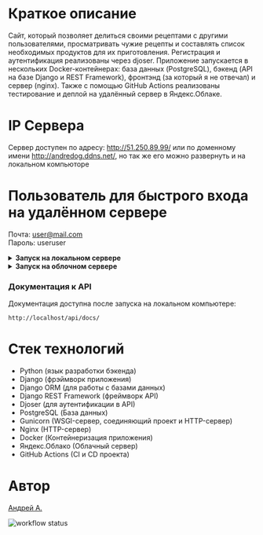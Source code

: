 # Краткое описание
Сайт, который позволяет делиться своими рецептами с другими пользователями, просматривать чужие рецепты и составлять список необходимых продуктов для их приготовления. Регистрация и аутентификация реализованы через djoser. Приложение запускается в нескольких Docker-контейнерах: база данных (PostgreSQL), бэкенд (API на базе Django и REST Framework), фронтэнд (за который я не отвечал)  и сервер (nginx). Также с помощью GitHub Actions реализованы тестирование и деплой на удалённый сервер в Яндекс.Облаке.

# IP Сервера
Сервер доступен по адресу: http://51.250.89.99/ или по доменному имени http://andredog.ddns.net/, но так же его можно развернуть и на локальном компьюторе

# Пользователь для быстрого входа на удалённом сервере
Почта: user@mail.com <br>
Пароль: useruser

<details>
<summary>
<b>Запуск на локальном сервере</b>
</summary>
Для запуска вам потребуется Docker, так что предварительно зарегистрируйтесь в нём, скачайте его и войдите в него и на локальном компьюторе с помощью команды:
```
docker login
```
Клонировать репозиторий и перейти в него в командной строке:

```
git clone git@github.com:Ander-dog/foodgram.git
```
```
cd foodgram
```

Перейти в папку `infra-local` и создайть в ней файл `.env`:
```
cd infra-local/
touch .env
```

Открыть файл и заполнить его по образцу:
```
nano .env
```
```
DB_ENGINE=django.db.backends.postgresql
DB_NAME=postgres
POSTGRES_USER=postgres
POSTGRES_PASSWORD=postgres
DB_HOST=localhost
DB_PORT=5432
```

Запуск приложения первый раз:

```
sudo docker-compose up -d --build
```

Применить миграции:

```
sudo docker-compose exec backend python manage.py migrate
```

Создать суперюзера (нужно будет придумать логин, почту и пароль):

```
sudo docker-compose exec backend python manage.py createsuperuser
```

Заполнить базу данных:

```
sudo docker-compose exec backend python manage.py fill -a
```

По ключу `-a` можно загрузить в базу данных тэги, ингредиенты, пару пользователей и несколько рецептов, чтобы не заполнять сайт самостоятельно. Однако необходимы для работы приложения только тэги и ингредиенты.

Только их можно загрузить по ключу `-it`:

```
sudo docker-compose exec backend python manage.py fill -it
```

Завершить работу приложения:
```
sudo docker-compose stop
```

Повторный запуск приложения:
```
sudo docker-compose up -d
```
</details>

<details>
<summary>
<b>Запуск на облочном сервере</b>
</summary>
Для запуска вам потребуется Docker, так что предварительно зарегистрируйтесь в нём, скачайте его и войдите в него и на локальном компьюторе, а так же на удалённом сервере:

Из папки вашего проекта на локальном компьютере необходимо создать и загрузить образы в Docker Hub. 

Создать и загрузить бэкенд:

```
cd backend/foodgram/
docker build -t {username}/foodgram:latest .
docker push {username}/foodgram:latest
cd ../../
```
Создать и загрузить фронтэнд:
```
cd frontend/
docker build -t {username}/foodgram_frontend:latest .
docker push {username}/foodgram_frontend:latest
cd ../
```

Перейти в папку `infra-local` и создайть в ней файл `.env`:
```
cd infra-local/
touch .env
```

Открыть файл и заполнить его по образцу:
```
nano .env
```
```
DB_ENGINE=django.db.backends.postgresql
DB_NAME=postgres
POSTGRES_USER=postgres
POSTGRES_PASSWORD=postgres
DB_HOST=localhost
DB_PORT=5432
```

Загрузить папку `infra` на удалённый сервер (вы можете заранее подговить папку на сервере и вложить `infra` в неё):
```
cd ../
scp -r infra {username}@{server_ip}:/{path}/infra/
```

Зайти на удалённый сервер:
```
ssh {username}@{server_ip}
```

Перейти в папку для запуска:
```
cd {path}/infra
```

Запуск приложения первый раз:

```
sudo docker-compose up -d --build
```

Применить миграции:

```
sudo docker-compose exec backend python manage.py migrate
```

Создать суперюзера (нужно будет придумать логин, почту и пароль):

```
sudo docker-compose exec backend python manage.py createsuperuser
```

Заполнить базу данных:

```
sudo docker-compose exec backend python manage.py fill -a
```

По ключу `-a` можно загрузить в базу данных тэги, ингредиенты, пару пользователей и несколько рецептов, чтобы не заполнять сайт самостоятельно. Однако необходимы для работы приложения только тэги и ингредиенты.

Только их можно загрузить по ключу `-it`:

```
sudo docker-compose exec backend python manage.py fill -it
```

Завершить работу приложения:
```
sudo docker-compose stop
```

Повторный запуск приложения:
```
sudo docker-compose up -d
```
</details>

### Документация к API

Документация доступна после запуска на локальном компьютере:
```
http://localhost/api/docs/
```

# Стек технологий

- Python (язык разработки бэкенда)
- Django (фрэймворк приложения)
- Django ORM (для работы с базами данных)
- Django REST Framework (фреймворк API)
- Djoser (для аутентификации в API)
- PostgreSQL (База данных)
- Gunicorn (WSGI-сервер, соединяющий проект и HTTP-сервер)
- Nginx (HTTP-сервер)
- Docker (Контейнеризация приложения)
- Яндекс.Облако (Облачный сервер)
- GitHub Actions (CI и CD проекта)

# Автор

[Андрей А.](https://github.com/Ander-dog)

![workflow status](https://github.com/Ander-dog/foodgram/actions/workflows/foodgram_workflow.yml/badge.svg)